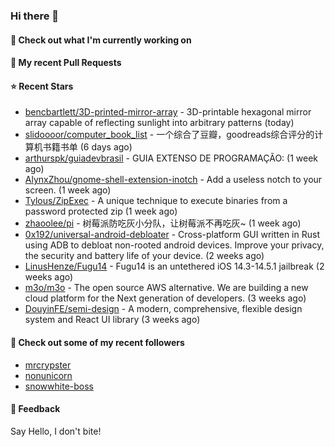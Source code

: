 ### Hi there 👋

#### 👷 Check out what I'm currently working on

#### 🔨 My recent Pull Requests


#### ⭐ Recent Stars

- [bencbartlett/3D-printed-mirror-array](https://github.com/bencbartlett/3D-printed-mirror-array) - 3D-printable hexagonal mirror array capable of reflecting sunlight into arbitrary patterns (today)
- [slidoooor/computer_book_list](https://github.com/slidoooor/computer_book_list) - 一个综合了豆瓣，goodreads综合评分的计算机书籍书单 (6 days ago)
- [arthurspk/guiadevbrasil](https://github.com/arthurspk/guiadevbrasil) - GUIA EXTENSO DE PROGRAMAÇÃO: (1 week ago)
- [AlynxZhou/gnome-shell-extension-inotch](https://github.com/AlynxZhou/gnome-shell-extension-inotch) - Add a useless notch to your screen. (1 week ago)
- [Tylous/ZipExec](https://github.com/Tylous/ZipExec) - A unique technique to execute binaries from a password protected zip (1 week ago)
- [zhaoolee/pi](https://github.com/zhaoolee/pi) - 树莓派防吃灰小分队，让树莓派不再吃灰~ (1 week ago)
- [0x192/universal-android-debloater](https://github.com/0x192/universal-android-debloater) - Cross-platform GUI written in Rust using ADB to debloat non-rooted android devices. Improve your privacy, the security and battery life of your device. (2 weeks ago)
- [LinusHenze/Fugu14](https://github.com/LinusHenze/Fugu14) - Fugu14 is an untethered iOS 14.3-14.5.1 jailbreak (2 weeks ago)
- [m3o/m3o](https://github.com/m3o/m3o) - The open source AWS alternative. We are building a new cloud platform for the Next generation of developers. (3 weeks ago)
- [DouyinFE/semi-design](https://github.com/DouyinFE/semi-design) - A modern, comprehensive, flexible design system and React UI library (3 weeks ago)

#### 👯 Check out some of my recent followers

- [mrcrypster](https://github.com/mrcrypster)
- [nonunicorn](https://github.com/nonunicorn)
- [snowwhite-boss](https://github.com/snowwhite-boss)

#### 💬 Feedback

Say Hello, I don't bite!